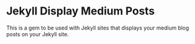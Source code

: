 # Jekyll Display Medium Posts

This is a gem to be used with Jekyll sites that displays your medium blog posts on your Jekyll site. 
